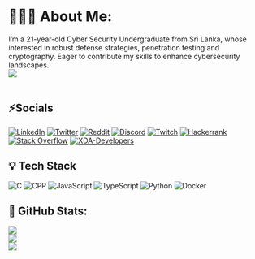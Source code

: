 # 👨🏽‍💻 About Me:
I’m a 21-year-old Cyber Security Undergraduate from Sri Lanka, whose interested in robust defense strategies, penetration testing and cryptography. Eager to contribute my skills to enhance cybersecurity landscapes.<br>
[![](https://visitcount.itsvg.in/api?id=r4v1nduu&icon=2&color=9)](https://visitcount.itsvg.in)<br><br>

## ⚡️Socials
[![LinkedIn](https://img.shields.io/badge/linkedin-%230077B5.svg?style=for-the-badge&logo=linkedin&logoColor=white)](https://www.linkedin.com/in/ravinduu/) [![Twitter](https://img.shields.io/badge/Twitter-%231DA1F2.svg?style=for-the-badge&logo=Twitter&logoColor=white)]() [![Reddit](https://img.shields.io/badge/Reddit-FF4500?style=for-the-badge&logo=reddit&logoColor=white)]() [![Discord](https://img.shields.io/badge/Discord-%235865F2.svg?style=for-the-badge&logo=discord&logoColor=white)]() [![Twitch](https://img.shields.io/badge/Twitch-%239146FF.svg?style=for-the-badge&logo=Twitch&logoColor=white)]() [![Hackerrank](https://img.shields.io/badge/-Hackerrank-2EC866?style=for-the-badge&logo=HackerRank&logoColor=white)]() [![Stack Overflow](https://img.shields.io/badge/-Stackoverflow-FE7A16?style=for-the-badge&logo=stack-overflow&logoColor=white)]() [![XDA-Developers](https://img.shields.io/badge/XDA--Developers-%23AC6E2F.svg?style=for-the-badge&logo=XDA-Developers&logoColor=white)]()

## 💡 Tech Stack
![C](https://img.shields.io/badge/c-%2300599C.svg?style=for-the-badge&logo=c&logoColor=white) ![CPP](https://img.shields.io/badge/c++-%2300599C.svg?style=for-the-badge&logo=c%2B%2B&logoColor=white) ![JavaScript](https://img.shields.io/badge/javascript-%23323330.svg?style=for-the-badge&logo=javascript&logoColor=%23F7DF1E) ![TypeScript](https://img.shields.io/badge/typescript-%23007ACC.svg?style=for-the-badge&logo=typescript&logoColor=white) ![Python](https://img.shields.io/badge/python-3670A0?style=for-the-badge&logo=python&logoColor=ffdd54) ![Docker](https://img.shields.io/badge/docker-%230db7ed.svg?style=for-the-badge&logo=docker&logoColor=white)

## 🐙 GitHub Stats:
![](https://github-readme-stats.vercel.app/api?username=r4v1nduu&theme=merko&hide_border=true&include_all_commits=true&count_private=false)<br/>
![](https://github-readme-streak-stats.herokuapp.com/?user=r4v1nduu&theme=merko&hide_border=true)<br/>
![](https://github-readme-stats.vercel.app/api/top-langs/?username=r4v1nduu&theme=merko&hide_border=true&include_all_commits=true&count_private=false&layout=compact)
